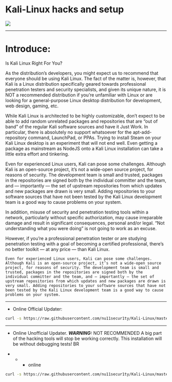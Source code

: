 # Kali-Linux hacks and setup
[![](https://github.com/nu11secur1ty/Kali-Linux/blob/master/wall/pp%2C550x550.u5.jpg)](https://www.kali.org/)

-------------------------------------------------------------------------------------------
# Introduce:

Is Kali Linux Right For You?

As the distribution’s developers, you might expect us to recommend that everyone should be using Kali Linux. The fact of the matter is, however, that Kali is a Linux distribution specifically geared towards professional penetration testers and security specialists, and given its unique nature, it is NOT a recommended distribution if you’re unfamiliar with Linux or are looking for a general-purpose Linux desktop distribution for development, web design, gaming, etc.

While Kali Linux is architected to be highly customizable, don’t expect to be able to add random unrelated packages and repositories that are “out of band” of the regular Kali software sources and have it Just Work. In particular, there is absolutely no support whatsoever for the apt-add-repository command, LaunchPad, or PPAs. Trying to install Steam on your Kali Linux desktop is an experiment that will not end well. Even getting a package as mainstream as NodeJS onto a Kali Linux installation can take a little extra effort and tinkering.

Even for experienced Linux users, Kali can pose some challenges. Although Kali is an open-source project, it’s not a wide-open source project, for reasons of security. The development team is small and trusted, packages in the repositories are signed both by the individual committer and the team, and — importantly — the set of upstream repositories from which updates and new packages are drawn is very small. Adding repositories to your software sources that have not been tested by the Kali Linux development team is a good way to cause problems on your system.

In addition, misuse of security and penetration testing tools within a network, particularly without specific authorization, may cause irreparable damage and result in significant consequences, personal and/or legal. “Not understanding what you were doing” is not going to work as an excuse.

However, if you’re a professional penetration tester or are studying penetration testing with a goal of becoming a certified professional, there’s no better toolkit — at any price — than Kali Linux.

`Even for experienced Linux users, Kali can pose some challenges. Although Kali is an open-source project, it’s not a wide-open source project, for reasons of security. The development team is small and trusted, packages in the repositories are signed both by the individual committer and the team, and — importantly — the set of upstream repositories from which updates and new packages are drawn is very small. Adding repositories to your software sources that have not been tested by the Kali Linux development team is a good way to cause problems on your system.`


-------------------------------------------------------------------------------------------

- Online Official Updater:
```bash
curl -s https://raw.githubusercontent.com/nu11secur1ty/Kali-Linux/master/updater/official_up.py | python3
```
--------------------------------------------------------------------------------------------
- Online Unofficial Updater. ***WARNING:*** NOT RECOMMENDED
A big part of the hacking tools will stop be working correctly.
This installation will be without debugging tests!
BR

- - - online
```bash
curl -s https://raw.githubusercontent.com/nu11secur1ty/Kali-Linux/master/updater/online.sh | bash
```
